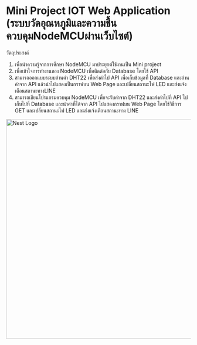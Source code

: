 # Mini Project IOT Web Application (ระบบวัดอุณหภูมิและความชื้นควบคุมNodeMCUผ่านเว็บไซต์)

วัตถุประสงค์
1.	เพื่อนำความรู้จากการศึกษา NodeMCU มาประยุกต์ใช้งานเป็น Mini project
2.	เพื่อเข้าใจการทำงานของ NodeMCU เพื่อติดต่อกับ Database โดยใช้ API
3.	สามารถออกแบบระบบอ่านค่า DHT22 เพื่อส่งค่าไป API เพื่อเก็บข้อมูลที่ Database และอ่านค่าจาก API แล้วนำไปแสดงเป็นกราฟบน Web Page และเปลี่ยนสถานะไฟ LED และส่งแจ้งเตือนสถานะทางLINE
4.	สามารถเขียนโปรแกรมควบคุม NodeMCU เพื่อจะรับค่าจาก DHT22 และส่งค่าไปที่ API ไปเก็บไปที่ Database และนำค่าที่ได้จาก API ไปแสดงกราฟบน Web Page โดยใช้วิธีการ GET และเปลี่ยนสถานะไฟ LED และส่งแจ้งเตือนสถานะทาง LINE


<p align="center">

  <a target="blank"><img src="https://sv1.picz.in.th/images/2023/02/16/L8SrRS.png" width="600" alt="Nest Logo" /></a>

</p>
